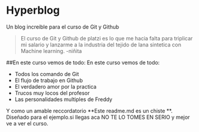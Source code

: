 # Hyperblog
Un blog increible para el curso de Git y Github 
>El curso de Git y Github de platzi es lo que me hacia falta para triplicar mi salario y lanzarme a la industria del tejido de lana sintetica con Machine learning.
>-niñita

##En este curso vemos de todo: En este curso vemos de todo:
* Todos los comando de Git 
* El flujo de trabajo en Github 
* El verdadero amor por la practica 
* Trucos muy locos del profesor 
* Las personalidades multiples de Freddy

Y como un amable reccordatorio **Este readme.md es un chiste **. Diseñado para el ejemplo.si llegas aca NO TE LO TOMES EN SERIO y mejor ve a ver el curso.

